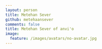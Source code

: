 ```yaml
---
layout: person
title: Metehan Sever
github: metehaansever
comments: false
title: Metehan Sever of anvi'o
image:
  feature: /images/avatars/no-avatar.jpg
---
```

